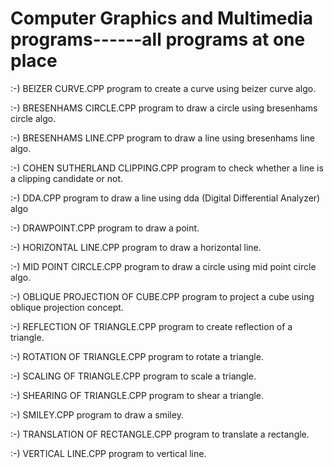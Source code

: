 # Computer Graphics and Multimedia programs------all programs at one place

:-) BEIZER CURVE.CPP
    program to create a curve using beizer curve algo.

:-) BRESENHAMS CIRCLE.CPP
    program to draw a circle using bresenhams circle algo.

:-) BRESENHAMS LINE.CPP
    program to draw a line using bresenhams line algo.

:-) COHEN SUTHERLAND CLIPPING.CPP
    program to check whether a line is a clipping candidate or not.

:-) DDA.CPP
    program to draw a line using dda (Digital Differential Analyzer) algo

:-) DRAWPOINT.CPP
    program to draw a point.

:-) HORIZONTAL LINE.CPP
    program to draw a horizontal line.

:-) MID POINT CIRCLE.CPP
    program to draw a circle using mid point circle algo.

:-) OBLIQUE PROJECTION OF CUBE.CPP
    program to project a cube using oblique projection concept.

:-) REFLECTION OF TRIANGLE.CPP
    program to create reflection of a triangle.

:-) ROTATION OF TRIANGLE.CPP
    program to rotate a triangle.

:-) SCALING OF TRIANGLE.CPP
    program to scale a triangle.

:-) SHEARING OF TRIANGLE.CPP
    program to shear a triangle.

:-) SMILEY.CPP
    program to draw a smiley.

:-) TRANSLATION OF RECTANGLE.CPP
    program to translate a rectangle.

:-) VERTICAL LINE.CPP
    program to vertical line.